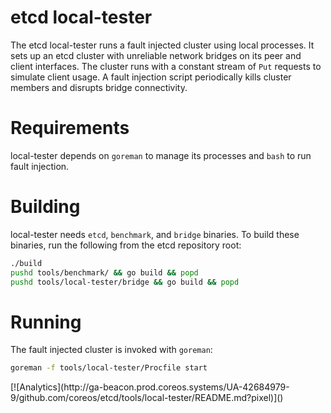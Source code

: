 # etcd local-tester

The etcd local-tester runs a fault injected cluster using local processes. It sets up an etcd cluster with unreliable network bridges on its peer and client interfaces. The cluster runs with a constant stream of `Put` requests to simulate client usage. A fault injection script periodically kills cluster members and disrupts bridge connectivity.

# Requirements

local-tester depends on `goreman` to manage its processes and `bash` to run fault injection.

# Building

local-tester needs `etcd`, `benchmark`, and `bridge` binaries. To build these binaries, run the following from the etcd repository root:

```sh
./build
pushd tools/benchmark/ && go build && popd
pushd tools/local-tester/bridge && go build && popd
```

# Running

The fault injected cluster is invoked with `goreman`:

```sh
goreman -f tools/local-tester/Procfile start
```

<!-- BEGIN ANALYTICS --> [![Analytics](http://ga-beacon.prod.coreos.systems/UA-42684979-9/github.com/coreos/etcd/tools/local-tester/README.md?pixel)]() <!-- END ANALYTICS -->
